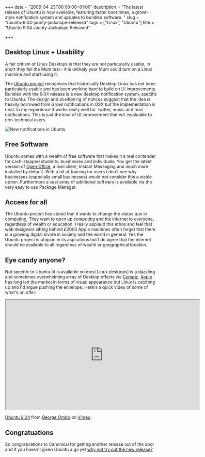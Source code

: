 +++
date = "2009-04-23T00:00:00+01:00"
description = "The latest release of Ubuntu is now available, featuring faster boot times, a growl-style notification system and updates to bundled software. "
slug = "ubuntu-9.04-jaunty-jackalope-released"
tags = ["Linux", "Ubuntu"]
title = "Ubuntu 9.04 Jaunty Jackalope Released"

+++

## Desktop Linux + Usability

A fair critism of Linux Desktops is that they are not particularly usable. In short they fail the Mum test - it is unlikely your Mum could turn on a Linux machine and start using it. 

The [Ubuntu project][1] recognises that historically Desktop Linux has not been particularly usable and has been working hard to build on UI improvements. Bundled with the 9.04 release is a new desktop notification system, specific to Ubuntu. The design and positioning of notices suggest that the idea is heavily borrowed from Growl notifications in OSX but the implementation is neat. In my experience it works really well for Twitter, music and mail notifications. This is just the kind of UI improvement that will invaluable to non-technical users.

![New notifications in Ubuntu][2] 

## Free Software

Ubuntu comes with a wealth of free software that makes it a real contender for cash-stapped students, businesses and individuals. You get the latest version of [Open Office][3], a mail client, Instant Messaging and much more installed by default. With a bit of training for users I don't see why businesses (especially small businesses) would not consider this a viable option. Furthermore a vast array of additional software is available via the very easy to use Package Manager.

## Access for all

The Ubuntu project has stated that it wants to change the status quo in computing. They want to open up computing and the internet to everyone, regardless of wealth or education. I really applaud this ethos and feel that web designers sitting behind £2000 Apple machines often forget that there is a growing digital divide in society and the world in general. Yes the Ubuntu project is utopian in its aspirations but I do agree that the internet should be available to all regardless of wealth or geographical location.

## Eye candy anyone?

Not specific to Ubuntu (it is available on most Linux desktops) is a dazzling and sometimes overwhelming array of Desktop effects via [Compiz][4]. [Apple][5] has long led the market in terms of visual appearance but Linux is catching up and I'd argue pushing the envelope. Here's a quick video of some of what's on offer:

<iframe src="https://player.vimeo.com/video/4277921" width="640" height="363" allow="autoplay; fullscreen" allowfullscreen></iframe>

[Ubuntu 9.04][6] from [George Ornbo][7] on [Vimeo][8]. 

## Congratuations

So congratulations to Canonical for getting another release out of the door and if you haven't given Ubuntu a go yet [why not try out the new release?][9]

 [1]: http://www.ubuntu.com/
 [2]: /images/articles/notification.jpg
 [3]: http://www.openoffice.org/
 [4]: http://www.compiz.org/
 [5]: http://www.apple.com/
 [6]: https://vimeo.com/4277921
 [7]: https://vimeo.com/user472031
 [8]: https://vimeo.com
 [9]: http://www.ubuntu.com/getubuntu/download

